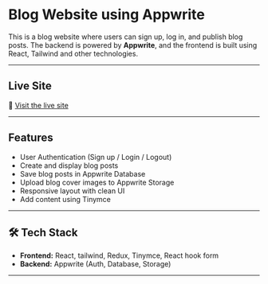 #  Blog Website using Appwrite

This is a blog website where users can sign up, log in, and publish blog posts. The backend is powered by **Appwrite**, and the frontend is built using React, Tailwind and other technologies.

---

##  Live Site

🔗 [Visit the live site](https://appwrite-blog-tau-brown.vercel.app/)

---

##  Features

- User Authentication (Sign up / Login / Logout)
- Create and display blog posts
- Save blog posts in Appwrite Database
- Upload blog cover images to Appwrite Storage
- Responsive layout with clean UI
- Add content using Tinymce 

---

## 🛠 Tech Stack

- **Frontend:** React, tailwind, Redux, Tinymce, React hook form
- **Backend:** Appwrite (Auth, Database, Storage) 

---



